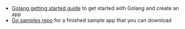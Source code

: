 * [Golang getting started guide](https://golang.org/doc/install) to get started with Golang and create an app
* [Go samples repo](https://github.com/okta/samples-golang/tree/master/resource-server) for a finished sample app that you can download
